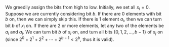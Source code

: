 We greedily assign the bits from high to low. Initially, we set all $x_i = 0$. Suppose we are currently considering bit $b$. If there are $0$ elements with bit $b$ on, then we can simply skip this. If there is $1$ element $a_i$, then we can turn bit $b$ of $x_i$ on. If there are $2$ or more elements, let any two of the elements be $a_i$ and $a_j$. We can turn bit $b$ of $x_i$ on, and turn all bits $\{0, 1, 2, \ldots, b - 1\}$ of $x_j$ on (since $2^0 + 2^1 + 2^2 + \cdots + 2^{b-1} < 2^b$, thus it is valid).